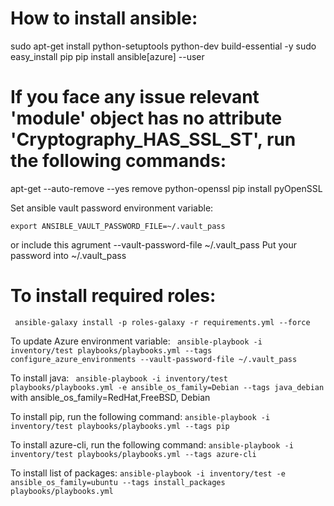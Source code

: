 # How to install ansible: 
sudo apt-get install python-setuptools python-dev build-essential -y
sudo easy_install pip
pip install ansible[azure] --user

# If you face any issue relevant 'module' object has no attribute 'Cryptography_HAS_SSL_ST', run the following commands:

apt-get --auto-remove --yes remove python-openssl
pip install pyOpenSSL


Set ansible vault password environment variable: 

``` export ANSIBLE_VAULT_PASSWORD_FILE=~/.vault_pass ```

or include this agrument  --vault-password-file ~/.vault_pass
Put your password into ~/.vault_pass

# To install required roles: 

``` ansible-galaxy install -p roles-galaxy -r requirements.yml --force``` 

To update Azure environment variable: ``` ansible-playbook -i inventory/test playbooks/playbooks.yml --tags configure_azure_environments --vault-password-file ~/.vault_pass```

To install java: ``` ansible-playbook -i inventory/test playbooks/playbooks.yml -e ansible_os_family=Debian --tags java_debian``` with ansible_os_family=RedHat,FreeBSD, Debian

To install pip, run the following command: ``` ansible-playbook -i inventory/test playbooks/playbooks.yml --tags pip ```

To install azure-cli, run the following command: ``` ansible-playbook -i inventory/test playbooks/playbooks.yml --tags azure-cli ```

To install list of packages: ``` ansible-playbook -i inventory/test -e ansible_os_family=ubuntu --tags install_packages playbooks/playbooks.yml  ```